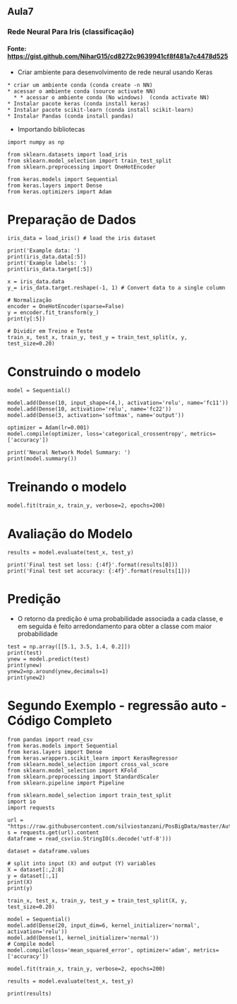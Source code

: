## Aula7

### Rede Neural Para Iris (classificação)

#### Fonte:  https://gist.github.com/NiharG15/cd8272c9639941cf8f481a7c4478d525

* Criar ambiente para desenvolvimento de rede neural usando Keras
```
* criar um ambiente conda (conda create -n NN)
* acessar o ambiente conda (source activate NN)
  * * acessar o ambiente conda (No windows)  (conda activate NN)
* Instalar pacote keras (conda install keras)
* Instalar pacote scikit-learn (conda install scikit-learn)
* Instalar Pandas (conda install pandas)
```

* Importando bibliotecas

```
import numpy as np

from sklearn.datasets import load_iris
from sklearn.model_selection import train_test_split
from sklearn.preprocessing import OneHotEncoder

from keras.models import Sequential
from keras.layers import Dense
from keras.optimizers import Adam
```

# Preparação de Dados
```
iris_data = load_iris() # load the iris dataset

print('Example data: ')
print(iris_data.data[:5])
print('Example labels: ')
print(iris_data.target[:5])

x = iris_data.data
y_= iris_data.target.reshape(-1, 1) # Convert data to a single column

# Normalização
encoder = OneHotEncoder(sparse=False)
y = encoder.fit_transform(y_)
print(y[:5])

# Dividir em Treino e Teste
train_x, test_x, train_y, test_y = train_test_split(x, y, test_size=0.20)
```

# Construindo o modelo
```
model = Sequential()

model.add(Dense(10, input_shape=(4,), activation='relu', name='fc11'))
model.add(Dense(10, activation='relu', name='fc22'))
model.add(Dense(3, activation='softmax', name='output'))

optimizer = Adam(lr=0.001)
model.compile(optimizer, loss='categorical_crossentropy', metrics=['accuracy'])

print('Neural Network Model Summary: ')
print(model.summary())
```

# Treinando o modelo
```
model.fit(train_x, train_y, verbose=2, epochs=200)
```

# Avaliação do Modelo
```
results = model.evaluate(test_x, test_y)

print('Final test set loss: {:4f}'.format(results[0]))
print('Final test set accuracy: {:4f}'.format(results[1]))
```

# Predição
* O retorno da predição é uma probabilidade associada a cada classe, e em seguida é feito arredondamento para obter a classe com maior probabilidade
```
test = np.array([[5.1, 3.5, 1.4, 0.2]])
print(test)
ynew = model.predict(test)
print(ynew)
ynew2=np.around(ynew,decimals=1)
print(ynew2)
```

# Segundo Exemplo - regressão auto - Código Completo
```
from pandas import read_csv
from keras.models import Sequential
from keras.layers import Dense
from keras.wrappers.scikit_learn import KerasRegressor
from sklearn.model_selection import cross_val_score
from sklearn.model_selection import KFold
from sklearn.preprocessing import StandardScaler
from sklearn.pipeline import Pipeline

from sklearn.model_selection import train_test_split
import io
import requests

url = "https://raw.githubusercontent.com/silviostanzani/PosBigData/master/Auto2.csv"
s = requests.get(url).content
dataframe = read_csv(io.StringIO(s.decode('utf-8')))

dataset = dataframe.values

# split into input (X) and output (Y) variables
X = dataset[:,2:8]
y = dataset[:,1]
print(X)
print(y)

train_x, test_x, train_y, test_y = train_test_split(X, y, test_size=0.20)

model = Sequential()
model.add(Dense(20, input_dim=6, kernel_initializer='normal', activation='relu'))
model.add(Dense(1, kernel_initializer='normal'))
# Compile model
model.compile(loss='mean_squared_error', optimizer='adam', metrics=['accuracy'])

model.fit(train_x, train_y, verbose=2, epochs=200)

results = model.evaluate(test_x, test_y)

print(results)
```
